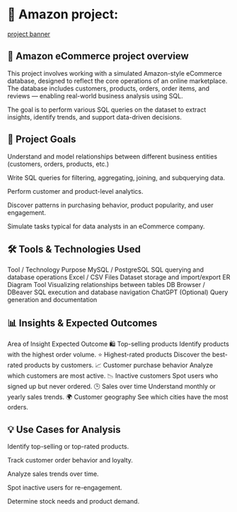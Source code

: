 # 🛒 Amazon project:
[project banner](https://static.vecteezy.com/system/resources/previews/010/916/011/original/online-shopping-concept-design-or-3d-online-shopping-or-shopping-promotional-design-free-png.png)


## 🛒 Amazon eCommerce project overview
This project involves working with a simulated Amazon-style eCommerce database, designed to reflect the core operations of an online marketplace. The database includes customers, products, orders, order items, and reviews — enabling real-world business analysis using SQL.

The goal is to perform various SQL queries on the dataset to extract insights, identify trends, and support data-driven decisions.

## 🎯 Project Goals
Understand and model relationships between different business entities (customers, orders, products, etc.)

Write SQL queries for filtering, aggregating, joining, and subquerying data.

Perform customer and product-level analytics.

Discover patterns in purchasing behavior, product popularity, and user engagement.

Simulate tasks typical for data analysts in an eCommerce company.

## 🛠️ Tools & Technologies Used
Tool / Technology	Purpose
MySQL / PostgreSQL	SQL querying and database operations
Excel / CSV Files	Dataset storage and import/export
ER Diagram Tool	Visualizing relationships between tables
DB Browser / DBeaver	SQL execution and database navigation
ChatGPT (Optional)	Query generation and documentation

## 📊 Insights & Expected Outcomes
Area of Insight	Expected Outcome
🛍️ Top-selling products	Identify products with the highest order volume.
⭐ Highest-rated products	Discover the best-rated products by customers.
📈 Customer purchase behavior	Analyze which customers are most active.
📉 Inactive customers	Spot users who signed up but never ordered.
🕒 Sales over time	Understand monthly or yearly sales trends.
🌍 Customer geography	See which cities have the most orders.

## 💡 Use Cases for Analysis
Identify top-selling or top-rated products.

Track customer order behavior and loyalty.

Analyze sales trends over time.

Spot inactive users for re-engagement.

Determine stock needs and product demand.

